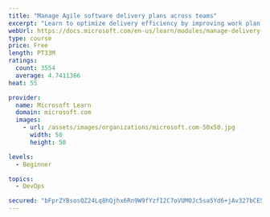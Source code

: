 ```yaml
---
title: "Manage Agile software delivery plans across teams"
excerpt: "Learn to optimize delivery efficiency by improving work plan visibility across teams."
webUrl: https://docs.microsoft.com/en-us/learn/modules/manage-delivery-plans/
type: course
price: Free
length: PT33M
ratings:
  count: 3554
  average: 4.7411366
heat: 55

provider:
  name: Microsoft Learn
  domain: microsoft.com
  images:
    - url: /assets/images/organizations/microsoft.com-50x50.jpg
      width: 50
      height: 50

levels:
  - Beginner

topics:
  - DevOps

secured: "bFprZYBsosQZ24Lq8hQjhx6Rn9W9fYzfI2C7oVUMOJc5sa5Yd6+jAv327bCE5o5+Jr5bPLMblL+YsxhNyLxk7oLDwzfn619J06yVrud/gCBDgW5KCVKA49DuZb2s+AHdbklQqta2rsweG6alyzJ4TqgIiJFLWKgkKB5SI1Q3QCUrUtKPsWX/GxT3sJRm6ttjU2IpS1e+s63/QWmmbpZb8KShrtPvqk57A28e+94ujF2PRpzSw1btQ70U4/sMUZfjEihjWziHDOnYHq9rszlo+irE/NHOGJcNlb/hmTL6PTCkR/c/QuFtxXDn9eeO6Hsw6iZwMAqbpylJR0XHDQHW1Fgwqs3ZaKzblmk/fkBSGk8vqS0yeCX6vAmFdksh4SGwLzXpwu1lCdVfnCq5r0sHmcRokjXYr3q3+MS6q074D/k=;0pc2jO1RIAJSMuJY8QpOPw=="
---
```


